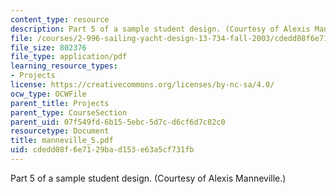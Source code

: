 ```yaml
---
content_type: resource
description: Part 5 of a sample student design. (Courtesy of Alexis Manneville.)
file: /courses/2-996-sailing-yacht-design-13-734-fall-2003/cdedd08f6e7129bad153e63a5cf731fb_manneville_5.pdf
file_size: 802376
file_type: application/pdf
learning_resource_types:
- Projects
license: https://creativecommons.org/licenses/by-nc-sa/4.0/
ocw_type: OCWFile
parent_title: Projects
parent_type: CourseSection
parent_uid: 07f549fd-6b15-5ebc-5d7c-d6cf6d7c82c0
resourcetype: Document
title: manneville_5.pdf
uid: cdedd08f-6e71-29ba-d153-e63a5cf731fb
---
```

Part 5 of a sample student design. (Courtesy of Alexis Manneville.)